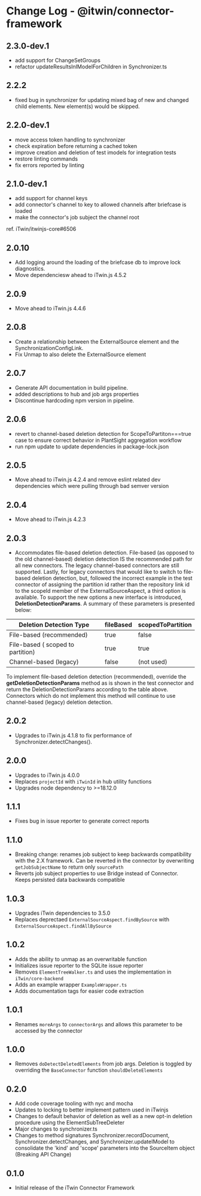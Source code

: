 # Change Log - @itwin/connector-framework

## 2.3.0-dev.1

- add support for ChangeSetGroups
- refactor updateResultsInIModelForChildren in Synchronizer.ts

## 2.2.2

- fixed bug in synchronizer for updating mixed bag of new and changed child elements.  New element(s) would be skipped.

## 2.2.0-dev.1

- move access token handling to synchronizer
- check expiration before returning a cached token
- improve creation and deletion of test imodels for integration tests
- restore linting commands
- fix errors reported by linting

## 2.1.0-dev.1

- add support for channel keys
- add connector's channel to key to allowed channels after briefcase is loaded
- make the connector's job subject the channel root

ref. iTwin/itwinjs-core#6506

## 2.0.10

- Add logging around the loading of the briefcase db to improve lock diagnostics.
- Move dependenciesw ahead to iTwin.js 4.5.2

## 2.0.9

- Move ahead to iTwin.js 4.4.6

## 2.0.8

- Create a relationship between the ExternalSource element and the SynchronizationConfigLink.
- Fix Unmap to also delete the ExternalSource element

## 2.0.7

- Generate API documentation in build pipeline.
- added descriptions to hub and job args properties
- Discontinue hardcoding npm version in pipeline.

## 2.0.6

- revert to channel-based deletion detection for ScopeToPartiton===true case to ensure correct behavior in PlantSight aggregation workflow
- run npm update to update dependencies in package-lock.json

## 2.0.5

- Move ahead to iTwin.js 4.2.4 and remove eslint related dev dependencies which were pulling through bad semver version

## 2.0.4

- Move ahead to iTwin.js 4.2.3

## 2.0.3

- Accommodates file-based deletion detection.  File-based (as opposed to the old channel-based) deletion detection IS the recommended path for all new connectors.  The legacy channel-based connectors are still supported.  Lastly, for legacy connectors that would like to switch to file-based deletion detection, but, followed the incorrect example in the test connector of assigning the partition id rather than the repository link id to the scopeId member of the ExternalSourceAspect, a third option is available.  To support the new options a new interface is introduced, **DeletionDetectionParams**. A summary of these parameters is presented below:

Deletion Detection Type             |   fileBased   |   scopedToPartition
------------------------------------|---------------|---------------------
File-based (recommended)            |   true        |   false
File-based ( scoped to partition)   |   true        |   true
Channel-based (legacy)              |   false       |   (not used)

To implement file-based deletion detection (recommended), override the **getDeletionDetectionParams** method as is shown in the test connector and return the DeletionDetectionParams according to the table above.  Connectors which do not implement this method will continue to use channel-based (legacy) deletion detection.

## 2.0.2

- Upgrades to iTwin.js 4.1.8 to fix performance of Synchronizer.detectChanges().

## 2.0.0

- Upgrades to iTwin.js 4.0.0
- Replaces `projectId` with `iTwinId` in hub utility functions
- Upgrades node dependency to >=18.12.0

## 1.1.1

- Fixes bug in issue reporter to generate correct reports

## 1.1.0

- Breaking change: renames job subject to keep backwards compatibility with the 2.X framework. Can be reverted in the connector by overwriting `getJobSubjectName` to return only `sourcePath`
- Reverts job subject properties to use Bridge instead of Connector. Keeps persisted data backwards compatible

## 1.0.3

- Upgrades iTwin dependencies to 3.5.0
- Replaces deprectaed `ExternalSourceAspect.findBySource` with `ExternalSourceAspect.findAllBySource`

## 1.0.2

- Adds the ability to unmap as an overwritable function
- Initializes issue reporter to the SQLite issue reporter
- Removes `ElementTreeWalker.ts` and uses the implementation in `iTwin/core-backend`
- Adds an example wrapper `ExampleWrapper.ts`
- Adds documentation tags for easier code extraction

## 1.0.1

- Renames `moreArgs` to `connectorArgs` and allows this parameter to be accessed by the connector

## 1.0.0

- Removes `doDetectDeletedElements` from job args. Deletion is toggled by overriding the `BaseConnector` function `shouldDeleteElements`

## 0.2.0

- Add code coverage tooling with nyc and mocha
- Updates to locking to better implement pattern used in iTwinjs
- Changes to default behavior of deletion as well as a new opt-in deletion procedure using the ElementSubTreeDeleter
- Major changes to synchronizer.ts
- Changes to method signatures Synchronizer.recordDocument, Synchronizer.detectChanges, and Synchronizer.updateIModel to consolidate the 'kind' and 'scope' parameters into the SourceItem object (Breaking API Change)

## 0.1.0

- Initial release of the iTwin Connector Framework
